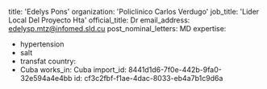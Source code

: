 title: 'Edelys Pons'
organization: 'Policlinico Carlos Verdugo'
job_title: 'Lider Local Del Proyecto Hta'
official_title: Dr
email_address: edelysp.mtz@infomed.sld.cu
post_nominal_letters: MD
expertise:
  - hypertension
  - salt
  - transfat
country:
  - Cuba
works_in: Cuba
import_id: 8441d1d6-7f0e-442b-9fa0-32e594a4e4bb
id: cf3c2fbf-f1ae-4dac-8033-eb4a7b1c9d6a
